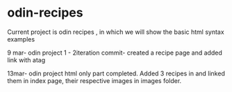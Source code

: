 # odin-recipes

Current project is odin recipes , in which we will show the basic html syntax examples

9 mar- odin project 1 - 2iteration commit- created a recipe page and added link with atag 

13mar- odin project html only part completed. Added 3 recipes in and linked them in index page, their respective images in images folder.
